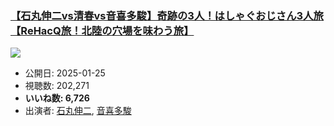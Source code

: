 ### [【石丸伸二vs清春vs音喜多駿】奇跡の3人！はしゃぐおじさん3人旅【ReHacQ旅！北陸の穴場を味わう旅】](https://www.youtube.com/watch?v=AafCIqXw6R4)
[![](https://img.youtube.com/vi/AafCIqXw6R4/sddefault.jpg)](https://www.youtube.com/watch?v=AafCIqXw6R4)
-   公開日: 2025-01-25
-   視聴数: 202,271
-   **いいね数: 6,726**
-   出演者: [石丸伸二](/rehacq_fan/people/石丸伸二 "wikilink"), [音喜多駿](/rehacq_fan/people/音喜多駿 "wikilink")
